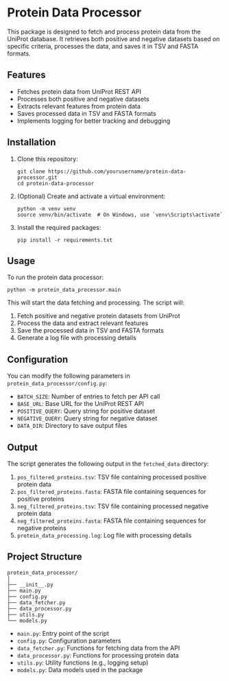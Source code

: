 # Protein Data Processor

This package is designed to fetch and process protein data from the UniProt database. It retrieves both positive and negative datasets based on specific criteria, processes the data, and saves it in TSV and FASTA formats.

## Features

- Fetches protein data from UniProt REST API
- Processes both positive and negative datasets
- Extracts relevant features from protein data
- Saves processed data in TSV and FASTA formats
- Implements logging for better tracking and debugging

## Installation

1. Clone this repository:
   ```
   git clone https://github.com/yourusername/protein-data-processor.git
   cd protein-data-processor
   ```

2. (Optional) Create and activate a virtual environment:
   ```
   python -m venv venv
   source venv/bin/activate  # On Windows, use `venv\Scripts\activate`
   ```

3. Install the required packages:
   ```
   pip install -r requirements.txt
   ```

## Usage

To run the protein data processor:

```
python -m protein_data_processor.main
```

This will start the data fetching and processing. The script will:
1. Fetch positive and negative protein datasets from UniProt
2. Process the data and extract relevant features
3. Save the processed data in TSV and FASTA formats
4. Generate a log file with processing details

## Configuration

You can modify the following parameters in `protein_data_processor/config.py`:

- `BATCH_SIZE`: Number of entries to fetch per API call
- `BASE_URL`: Base URL for the UniProt REST API
- `POSITIVE_QUERY`: Query string for positive dataset
- `NEGATIVE_QUERY`: Query string for negative dataset
- `DATA_DIR`: Directory to save output files

## Output

The script generates the following output in the `fetched_data` directory:

1. `pos_filtered_proteins.tsv`: TSV file containing processed positive protein data
2. `pos_filtered_proteins.fasta`: FASTA file containing sequences for positive proteins
3. `neg_filtered_proteins.tsv`: TSV file containing processed negative protein data
4. `neg_filtered_proteins.fasta`: FASTA file containing sequences for negative proteins
5. `protein_data_processing.log`: Log file with processing details

## Project Structure

```
protein_data_processor/
│
├── __init__.py
├── main.py
├── config.py
├── data_fetcher.py
├── data_processor.py
├── utils.py
└── models.py
```

- `main.py`: Entry point of the script
- `config.py`: Configuration parameters
- `data_fetcher.py`: Functions for fetching data from the API
- `data_processor.py`: Functions for processing protein data
- `utils.py`: Utility functions (e.g., logging setup)
- `models.py`: Data models used in the package